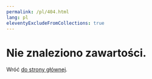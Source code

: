 ```yaml
---
permalink: /pl/404.html
lang: pl
eleventyExcludeFromCollections: true
---
```

# Nie znaleziono zawartości.

Wróć <a href="/pl/">do strony głównej</a>.